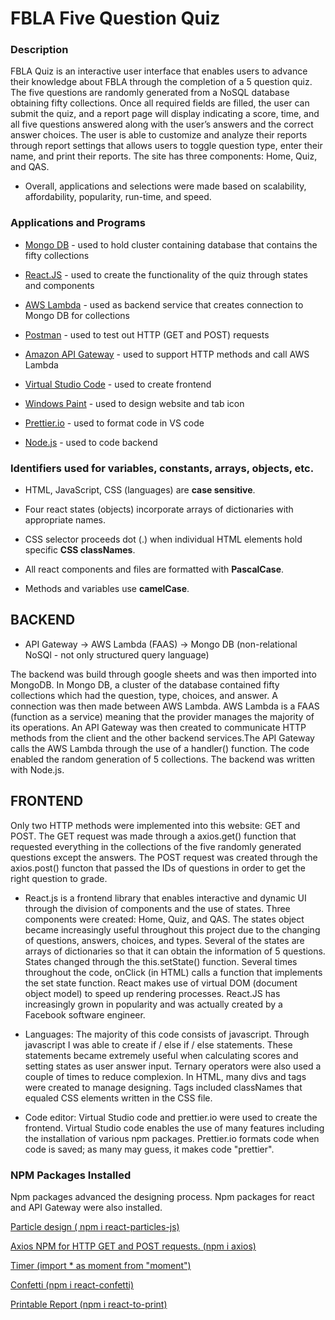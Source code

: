 # FBLA Five Question Quiz

### Description

FBLA Quiz is an interactive user interface that enables users to advance their knowledge about FBLA through the completion of a 5 question quiz. 
The five questions are randomly generated from a NoSQL database obtaining fifty collections.
Once all required fields are filled, the user can submit the quiz, and a report page will display indicating a score, time, and all five questions answered along with the user’s answers and the correct answer choices. 
The user is able to customize and analyze their reports through report settings that allows users to toggle question type, enter their name, and print their reports. 
The site has three components: Home, Quiz, and QAS.
- Overall, applications and selections were made based on scalability, affordability, popularity, run-time, and speed.


### Applications and Programs

- [Mongo DB](https://www.mongodb.com/2) - used to hold cluster containing database that contains the fifty collections

- [React.JS](https://reactjs.org/) - used to create the functionality of the quiz through states and components

- [AWS Lambda](https://aws.amazon.com/lambda/) - used as backend service that creates connection to Mongo DB for collections

- [Postman](https://www.postman.com/) - used to test out HTTP (GET and POST) requests

- [Amazon API Gateway](https://aws.amazon.com/api-gateway/) - used to support HTTP methods and call AWS Lambda

- [Virtual Studio Code](https://code.visualstudio.com/) - used to create frontend

- [Windows Paint](https://support.microsoft.com/en-us/windows/get-microsoft-paint-a6b9578c-ed1c-5b09-0699-4ed8115f9aa9) - used to design website and tab icon

- [Prettier.io](https://prettier.io/) - used to format code in VS code

- [Node.js](https://nodejs.org/en/) - used to code backend

### Identifiers used for variables, constants, arrays, objects, etc. 
- HTML, JavaScript, CSS (languages) are **case sensitive**.

- Four react states (objects)  incorporate arrays of dictionaries with appropriate names.

- CSS selector proceeds dot (.) when individual HTML elements hold specific **CSS classNames**.

- All react components and files are formatted with **PascalCase**.

- Methods and variables use **camelCase**.

## BACKEND
- API Gateway -> AWS Lambda (FAAS) -> Mongo DB  (non-relational NoSQl - not only structured query language)

The backend was build through google sheets and was then imported into MongoDB. In Mongo DB, a cluster of the database contained fifty collections which had the question, type, choices, and answer. A connection was then made between AWS Lambda. AWS Lambda is a FAAS (function as a service) meaning that the provider manages the majority of its operations. An API Gateway was then created to communicate HTTP methods from the client and the other backend services.The API Gateway calls the AWS Lambda through the use of a handler() function.  The code enabled the random generation of 5 collections.  The backend was written with Node.js. 


## FRONTEND
Only two HTTP methods were implemented into this website: GET and POST. The GET request was made through a axios.get() function that requested everything in the collections of the five randomly generated questions except the answers. The POST request was created through the axios.post() functon that passed the IDs of questions in order to get the right question to grade. 
- React.js is a frontend library that enables interactive and dynamic UI through the division of components and the use of states. Three components were created: Home, Quiz, and QAS. The states object became increasingly useful throughout this project due to the changing of questions, answers, choices, and types. Several of the states are arrays of dictionaries so that it can obtain the information of 5 questions. States changed through the this.setState() function. Several times throughout the code, onClick (in HTML) calls a function that implements the set state function. React makes use of virtual DOM (document object model) to speed up rendering processes. React.JS has increasingly grown in popularity and was actually created by a Facebook software engineer. 

- Languages: The majority of this code consists of javascript. Through javascript I was able to create if / else if / else statements. These statements became extremely useful when calculating scores and setting states as user answer input. Ternary operators were also used a couple of times to reduce complexion. In HTML, many divs and tags were created to manage designing. Tags included classNames that equaled CSS elements written in the CSS file. 

- Code editor: Virtual Studio code and prettier.io were used to create the frontend. Virtual Studio code enables the use of many features including the installation of various npm packages. Prettier.io formats code when code is saved; as many may guess, it makes code "prettier".

###  NPM Packages Installed
Npm packages advanced the designing process. Npm packages for react and API Gateway were also installed.

[Particle design ( npm i react-particles-js)](https://www.npmjs.com/package/react-particles-js)


[Axios NPM for HTTP GET and POST requests. (npm i axios)](https://www.npmjs.com/package/axios/v/0.21.1)


[Timer (import \* as moment from "moment")](https://www.npmjs.com/package/moment)


[Confetti (npm i react-confetti)](https://www.npmjs.com/package/react-confetti)


[Printable Report (npm i react-to-print)](https://www.npmjs.com/package/react-to-print)


